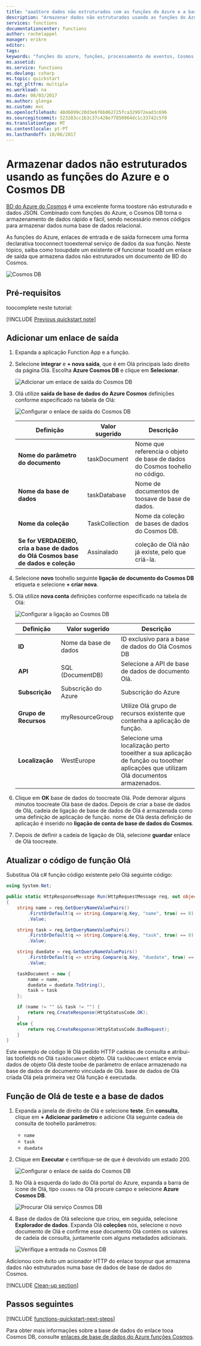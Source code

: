 ```yaml
---
title: "aaaStore dados não estruturados com as funções do Azure e a base de dados do Cosmos"
description: "Armazenar dados não estruturados usando as funções do Azure e o Cosmos DB"
services: functions
documentationcenter: functions
author: rachelappel
manager: erikre
editor: 
tags: 
keywords: "funções do azure, funções, processamento de eventos, Cosmos DB, computação dinâmica, arquitetura sem servidor"
ms.assetid: 
ms.service: functions
ms.devlang: csharp
ms.topic: quickstart
ms.tgt_pltfrm: multiple
ms.workload: na
ms.date: 08/03/2017
ms.author: glenga
ms.custom: mvc
ms.openlocfilehash: 48d6899c20d3e6f6b062725fca329972ead3c696
ms.sourcegitcommit: 523283cc1b3c37c428e77850964dc1c33742c5f0
ms.translationtype: MT
ms.contentlocale: pt-PT
ms.lasthandoff: 10/06/2017
---
```

# <a name="store-unstructured-data-using-azure-functions-and-cosmos-db"></a>Armazenar dados não estruturados usando as funções do Azure e o Cosmos DB

[BD do Azure do Cosmos](https://azure.microsoft.com/services/cosmos-db/) é uma excelente forma toostore não estruturado e dados JSON. Combinado com funções do Azure, o Cosmos DB torna o armazenamento de dados rápido e fácil, sendo necessário menos códigos para armazenar dados numa base de dados relacional.

As funções do Azure, enlaces de entrada e de saída fornecem uma forma declarativa tooconnect tooexternal serviço de dados da sua função. Neste tópico, saiba como tooupdate um existente c# funcionar tooadd um enlace de saída que armazena dados não estruturados um documento de BD do Cosmos. 

![Cosmos DB](./media/functions-integrate-store-unstructured-data-cosmosdb/functions-cosmosdb.png)

## <a name="prerequisites"></a>Pré-requisitos

toocomplete neste tutorial:

[!INCLUDE [Previous quickstart note](../../includes/functions-quickstart-previous-topics.md)]

## <a name="add-an-output-binding"></a>Adicionar um enlace de saída

1. Expanda a aplicação Function App e a função.

1. Selecione **integrar** e **+ nova saída**, que é em Olá principais lado direito da página Olá. Escolha **Azure Cosmos DB** e clique em **Selecionar**.

    ![Adicionar um enlace de saída do Cosmos DB](./media/functions-integrate-store-unstructured-data-cosmosdb/functions-integrate-tab-add-new-output-binding.png)

3. Olá utilize **saída de base de dados do Azure Cosmos** definições conforme especificado na tabela de Olá: 

    ![Configurar o enlace de saída do Cosmos DB](./media/functions-integrate-store-unstructured-data-cosmosdb/functions-integrate-tab-configure-cosmosdb-binding.png)

    | Definição      | Valor sugerido  | Descrição                                |
    | ------------ | ---------------- | ------------------------------------------ |
    | **Nome do parâmetro do documento** | taskDocument | Nome que referencia o objeto de base de dados do Cosmos toohello no código. |
    | **Nome da base de dados** | taskDatabase | Nome de documentos de toosave de base de dados. |
    | **Nome da coleção** | TaskCollection | Nome da coleção de bases de dados do Cosmos DB. |
    | **Se for VERDADEIRO, cria a base de dados do Olá Cosmos base de dados e coleção** | Assinalado | coleção de Olá não já existe, pelo que criá-la. |

4. Selecione **novo** toohello seguinte **ligação de documento do Cosmos DB** etiqueta e selecione **+ criar nova**. 

5. Olá utilize **nova conta** definições conforme especificado na tabela de Olá: 

    ![Configurar a ligação ao Cosmos DB](./media/functions-integrate-store-unstructured-data-cosmosdb/functions-create-CosmosDB.png)

    | Definição      | Valor sugerido  | Descrição                                |
    | ------------ | ---------------- | ------------------------------------------ |
    | **ID** | Nome da base de dados | ID exclusivo para a base de dados do Olá Cosmos DB  |
    | **API** | SQL (DocumentDB) | Selecione a API de base de dados de documento Olá.  |
    | **Subscrição** | Subscrição do Azure | Subscrição do Azure  |
    | **Grupo de Recursos** | myResourceGroup |  Utilize Olá grupo de recursos existente que contenha a aplicação de função. |
    | **Localização**  | WestEurope | Selecione uma localização perto tooeither a sua aplicação de função ou tooother aplicações que utilizam Olá documentos armazenados.  |

6. Clique em **OK** base de dados do toocreate Olá. Pode demorar alguns minutos toocreate Olá base de dados. Depois de criar a base de dados de Olá, cadeia de ligação de base de dados de Olá é armazenada como uma definição de aplicação de função. nome de Olá desta definição de aplicação é inserido no **ligação de conta de base de dados do Cosmos**. 
 
8. Depois de definir a cadeia de ligação de Olá, selecione **guardar** enlace de Olá toocreate.

## <a name="update-hello-function-code"></a>Atualizar o código de função Olá

Substitua Olá c# função código existente pelo Olá seguinte código:

```csharp
using System.Net;

public static HttpResponseMessage Run(HttpRequestMessage req, out object taskDocument, TraceWriter log)
{
    string name = req.GetQueryNameValuePairs()
        .FirstOrDefault(q => string.Compare(q.Key, "name", true) == 0)
        .Value;

    string task = req.GetQueryNameValuePairs()
        .FirstOrDefault(q => string.Compare(q.Key, "task", true) == 0)
        .Value;

    string duedate = req.GetQueryNameValuePairs()
        .FirstOrDefault(q => string.Compare(q.Key, "duedate", true) == 0)
        .Value;

    taskDocument = new {
        name = name,
        duedate = duedate.ToString(),
        task = task
    };

    if (name != "" && task != "") {
        return req.CreateResponse(HttpStatusCode.OK);
    }
    else {
        return req.CreateResponse(HttpStatusCode.BadRequest);
    }
}

```
Este exemplo de código lê Olá pedido HTTP cadeias de consulta e atribui-las toofields no Olá `taskDocument` objeto. Olá `taskDocument` enlace envia dados de objeto Olá deste toobe de parâmetro de enlace armazenado na base de dados de documento vinculada de Olá. base de dados de Olá criada Olá pela primeira vez Olá função é executada.

## <a name="test-hello-function-and-database"></a>Função de Olá de teste e a base de dados

1. Expanda a janela de direito de Olá e selecione **teste**. Em **consulta**, clique em **+ Adicionar parâmetro** e adicione Olá seguinte cadeia de consulta de toohello parâmetros:

    + `name`
    + `task`
    + `duedate`

2. Clique em **Executar** e certifique-se de que é devolvido um estado 200.

    ![Configurar o enlace de saída do Cosmos DB](./media/functions-integrate-store-unstructured-data-cosmosdb/functions-test-function.png)

1. No Olá à esquerda do lado do Olá portal do Azure, expanda a barra de ícone de Olá, tipo `cosmos` na Olá procure campo e selecione **Azure Cosmos DB**.

    ![Procurar Olá serviço Cosmos DB](./media/functions-integrate-store-unstructured-data-cosmosdb/functions-search-cosmos-db.png)

2. Base de dados de Olá selecione que criou, em seguida, selecione **Explorador de dados**. Expanda Olá **coleções** nós, selecione o novo documento de Olá e confirme esse documento Olá contém os valores de cadeia de consulta, juntamente com alguns metadados adicionais. 

    ![Verifique a entrada no Cosmos DB](./media/functions-integrate-store-unstructured-data-cosmosdb/functions-verify-cosmosdb-output.png)

Adicionou com êxito um acionador HTTP do enlace tooyour que armazena dados não estruturados numa base de dados de base de dados do Cosmos.

[!INCLUDE [Clean-up section](../../includes/clean-up-section-portal.md)]

## <a name="next-steps"></a>Passos seguintes

[!INCLUDE [functions-quickstart-next-steps](../../includes/functions-quickstart-next-steps.md)]

Para obter mais informações sobre a base de dados do enlace tooa Cosmos DB, consulte [enlaces de base de dados do Azure funções Cosmos](functions-bindings-documentdb.md).
